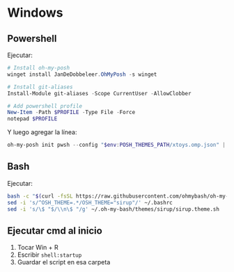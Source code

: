 # Windows

## Powershell

Ejecutar:
```powershell
# Install oh-my-posh
winget install JanDeDobbeleer.OhMyPosh -s winget

# Install git-aliases
Install-Module git-aliases -Scope CurrentUser -AllowClobber

# Add powershell profile
New-Item -Path $PROFILE -Type File -Force
notepad $PROFILE
```

Y luego agregar la línea:
```ps1
oh-my-posh init pwsh --config "$env:POSH_THEMES_PATH/xtoys.omp.json" | Invoke-Expression
```

## Bash
Ejecutar:
```bash
bash -c "$(curl -fsSL https://raw.githubusercontent.com/ohmybash/oh-my-bash/master/tools/install.sh)"
sed -i 's/^OSH_THEME=.*/OSH_THEME="sirup"/' ~/.bashrc
sed -i 's/\$ "$/\\n\$ "/g' ~/.oh-my-bash/themes/sirup/sirup.theme.sh
```

## Ejecutar cmd al inicio

1. Tocar Win + R
2. Escribir `shell:startup`
3. Guardar el script en esa carpeta
